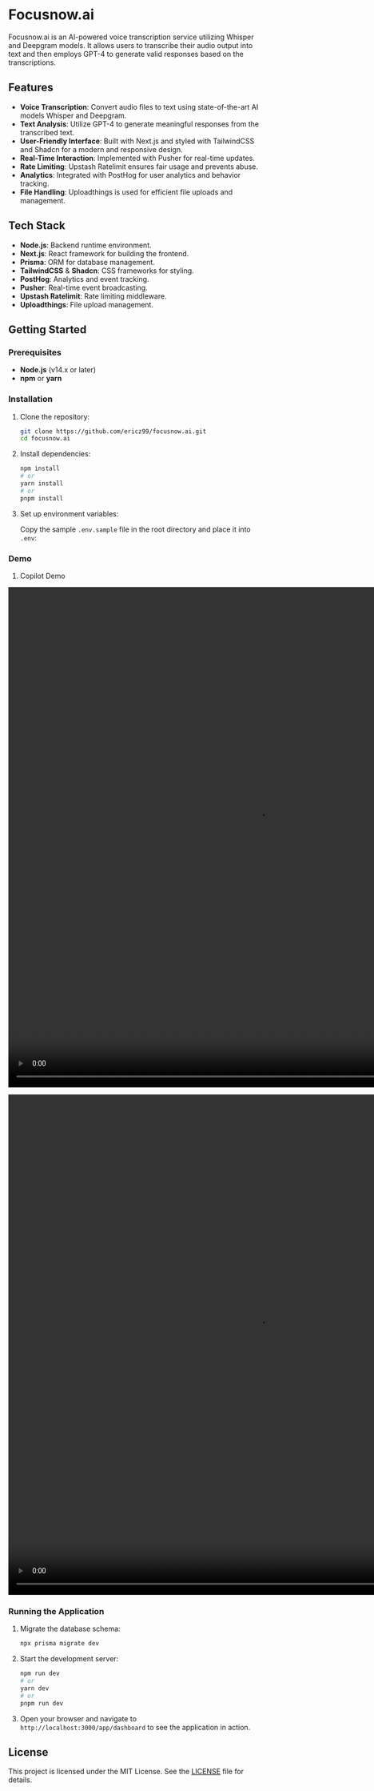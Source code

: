 # Focusnow.ai

Focusnow.ai is an AI-powered voice transcription service utilizing Whisper and Deepgram models. It allows users to transcribe their audio output into text and then employs GPT-4 to generate valid responses based on the transcriptions.

## Features

- **Voice Transcription**: Convert audio files to text using state-of-the-art AI models Whisper and Deepgram.
- **Text Analysis**: Utilize GPT-4 to generate meaningful responses from the transcribed text.
- **User-Friendly Interface**: Built with Next.js and styled with TailwindCSS and Shadcn for a modern and responsive design.
- **Real-Time Interaction**: Implemented with Pusher for real-time updates.
- **Rate Limiting**: Upstash Ratelimit ensures fair usage and prevents abuse.
- **Analytics**: Integrated with PostHog for user analytics and behavior tracking.
- **File Handling**: Uploadthings is used for efficient file uploads and management.

## Tech Stack

- **Node.js**: Backend runtime environment.
- **Next.js**: React framework for building the frontend.
- **Prisma**: ORM for database management.
- **TailwindCSS** & **Shadcn**: CSS frameworks for styling.
- **PostHog**: Analytics and event tracking.
- **Pusher**: Real-time event broadcasting.
- **Upstash Ratelimit**: Rate limiting middleware.
- **Uploadthings**: File upload management.

## Getting Started

### Prerequisites

- **Node.js** (v14.x or later)
- **npm** or **yarn**

### Installation

1. Clone the repository:

    ```bash
    git clone https://github.com/ericz99/focusnow.ai.git
    cd focusnow.ai
    ```

2. Install dependencies:

    ```bash
    npm install
    # or
    yarn install
    # or
    pnpm install
    ```

3. Set up environment variables:

    Copy the sample `.env.sample` file in the root directory and place it into `.env`:


### Demo

1. Copilot Demo

<video src="./public/copilot-demo1.mp4" width="1000" height="1000" controls></video>

<video src="./public/copilot-demo.mp4" width="1000" height="1000" controls></video>

### Running the Application

1. Migrate the database schema:

    ```bash
    npx prisma migrate dev
    ```

2. Start the development server:

    ```bash
    npm run dev
    # or
    yarn dev
    # or
    pnpm run dev
    ```

3. Open your browser and navigate to `http://localhost:3000/app/dashboard` to see the application in action.

## License

This project is licensed under the MIT License. See the [LICENSE](./LICENSE.md) file for details.


